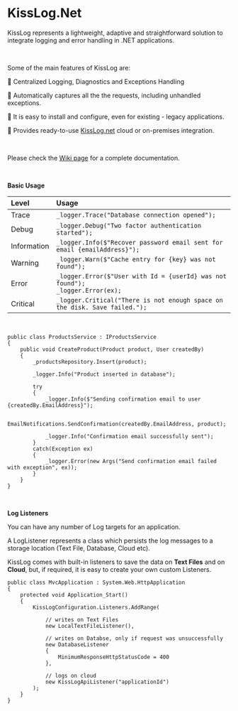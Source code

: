 # KissLog.Net

KissLog represents a lightweight, adaptive and straightforward solution to integrate logging and error handling in .NET applications.

<br>

Some of the main features of KissLog are:

:small_blue_diamond: Centralized Logging, Diagnostics and Exceptions Handling

:small_blue_diamond: Automatically captures all the the requests, including unhandled exceptions.

:small_blue_diamond: It is easy to install and configure, even for existing - legacy applications.

:small_blue_diamond: Provides ready-to-use [KissLog.net](https://kisslog.net) cloud or on-premises integration.

<br>

Please check the [Wiki page](https://github.com/catalingavan/KissLog-net/wiki) for a complete documentation.

<br>

**Basic Usage**

| Level  | Usage |
| :--- | :--- |
| Trace  | `_logger.Trace("Database connection opened");`  |
| Debug  | `_logger.Debug("Two factor authentication started");`  |
| Information  | `_logger.Info($"Recover password email sent for email {emailAddress}");`  |
| Warning  | `_logger.Warn($"Cache entry for {key} was not found");`  |
| Error  | `_logger.Error($"User with Id = {userId} was not found");` <br> `_logger.Error(ex);`  |
| Critical  | `_logger.Critical("There is not enough space on the disk. Save failed.");`  |

<br>

```
public class ProductsService : IProductsService
{
    public void CreateProduct(Product product, User createdBy)
    {
        _productsRepository.Insert(product);
        
        _logger.Info("Product inserted in database");
    
        try
        {
            _logger.Info($"Sending confirmation email to user {createdBy.EmailAddress}");

            EmailNotifications.SendConfirmation(createdBy.EmailAddress, product);

            _logger.Info("Confirmation email successfully sent");
        }
        catch(Exception ex)
        {
            _logger.Error(new Args("Send confirmation email failed with exception", ex));
        }
    }
}
```

<br>

**Log Listeners**

You can have any number of Log targets for an application.

A LogListener represents a class which persists the log messages to a storage location (Text File, Database, Cloud etc).

KissLog comes with built-in listeners to save the data on **Text Files** and on **Cloud**, but, if required, it is easy to create your own custom Listeners.

```
public class MvcApplication : System.Web.HttpApplication
{
    protected void Application_Start()
    {
        KissLogConfiguration.Listeners.AddRange(
        
            // writes on Text Files
            new LocalTextFileListener(),
            
            // writes on Databse, only if request was unsuccessfully 
            new DatabaseListener
            {
                MinimumResponseHttpStatusCode = 400
            },
            
            // logs on cloud
            new KissLogApiListener("applicationId")
        );
    }
}
```


